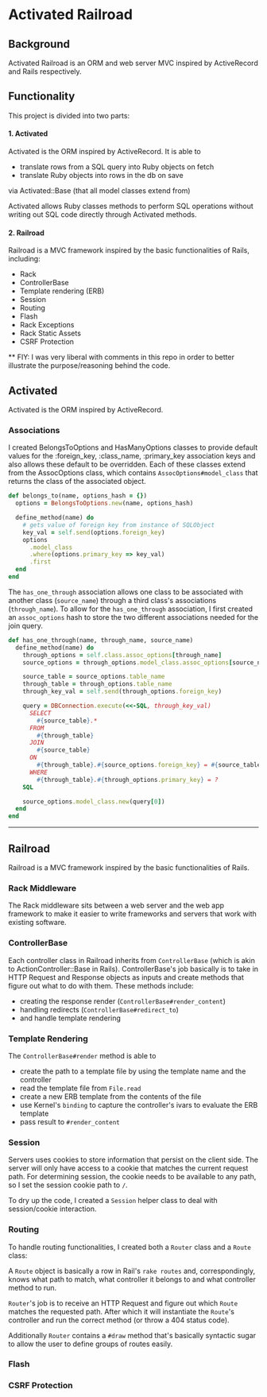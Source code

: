 # Activated Railroad
## Background

Activated Railroad is an ORM and web server MVC inspired by ActiveRecord and Rails respectively.

## Functionality
This project is divided into two parts:
#### 1. Activated
Activated is the ORM inspired by ActiveRecord. It is able to
- translate rows from a SQL query into Ruby objects on fetch
- translate Ruby objects into rows in the db on save

via Activated::Base (that all model classes extend from)

Activated allows Ruby classes methods to perform SQL operations without writing out SQL code directly through Activated methods.

#### 2. Railroad
Railroad is a MVC framework inspired by the basic functionalities of Rails, including:
- Rack
- ControllerBase
- Template rendering (ERB)
- Session
- Routing
- Flash
- Rack Exceptions
- Rack Static Assets
- CSRF Protection

** FIY: I was very liberal with comments in this repo in order to better illustrate the purpose/reasoning behind the code.
## Activated
Activated is the ORM inspired by ActiveRecord.
<!-- ### SQLObject -->

### Associations
I created BelongsToOptions and HasManyOptions classes to provide default values for the :foreign_key, :class_name, :primary_key association keys and also allows these default to be overridden. Each of these classes extend from the AssocOptions class, which contains `AssocOptions#model_class` that returns the class of the associated object.

``` ruby
def belongs_to(name, options_hash = {})
  options = BelongsToOptions.new(name, options_hash)

  define_method(name) do
    # gets value of foreign key from instance of SQLObject
    key_val = self.send(options.foreign_key)
    options
      .model_class
      .where(options.primary_key => key_val)
      .first
  end
end
```

The `has_one_through` association allows one class to be associated with another class (`source_name`) through a third class's associations (`through_name`). To allow for the `has_one_through` association, I first created an `assoc_options` hash to store the two different associations needed for the join query.

``` ruby
def has_one_through(name, through_name, source_name)
  define_method(name) do
    through_options = self.class.assoc_options[through_name]
    source_options = through_options.model_class.assoc_options[source_name]

    source_table = source_options.table_name
    through_table = through_options.table_name
    through_key_val = self.send(through_options.foreign_key)

    query = DBConnection.execute(<<-SQL, through_key_val)
      SELECT
        #{source_table}.*
      FROM
        #{through_table}
      JOIN
        #{source_table}
      ON
        #{through_table}.#{source_options.foreign_key} = #{source_table}.#{through_options.primary_key}
      WHERE
        #{through_table}.#{through_options.primary_key} = ?
    SQL

    source_options.model_class.new(query[0])
  end
end
```
---
## Railroad
Railroad is a MVC framework inspired by the basic functionalities of Rails.

### Rack Middleware
The Rack middleware sits between a web server and the web app framework to make it easier to write frameworks and servers that work with existing software.
<!-- (how does it make it easier??? read [this][rack]) -->
<!-- #### Rack Exceptions
#### Rack Static Assets -->
### ControllerBase
Each controller class in Railroad inherits from `ControllerBase` (which is akin to ActionController::Base in Rails). ControllerBase's job basically is to take in HTTP Request and Response objects as inputs and create methods that figure out what to do with them. These methods include:
- creating the response render (`ControllerBase#render_content`)
- handling redirects (`ControllerBase#redirect_to`)
- and handle template rendering

### Template Rendering
The `ControllerBase#render` method is able to
- create the path to a template file by using the template name and the controller
- read the template file from `File.read`
- create a new ERB template from the contents of the file
- use Kernel's `binding` to capture the controller's ivars to evaluate the ERB template
- pass result to `#render_content`

### Session
Servers uses cookies to store information that persist on the client side. The server will only have access to a cookie that matches the current request path. For determining session, the cookie needs to be available to any path, so I set the session cookie path to `/`.

To dry up the code, I created a `Session` helper class to deal with session/cookie interaction.
### Routing
To handle routing functionalities, I created both a `Router` class and a `Route` class:

A `Route` object is basically a row in Rail's `rake routes` and, correspondingly, knows what path to match, what controller it belongs to and what controller method to run.

`Router`'s job is to receive an HTTP Request and figure out which `Route` matches the requested path. After which it will instantiate the `Route`'s controller and run the correct method (or throw a 404 status code).

Additionally `Router` contains a `#draw` method that's basically syntactic sugar to allow the user to define groups of routes easily.

### Flash
### CSRF Protection

[rack]:https://github.com/appacademy/curriculum/blob/master/rails/readings/rack.md
